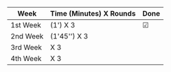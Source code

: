 |Week| Time (Minutes) X Rounds |Done|
|---|---|---|
|1st Week | (1') X 3| &#x2611;| 
|2nd Week | (1'45'') X 3| |
|3rd Week |  X 3| |
|4th Week |  X 3| |



